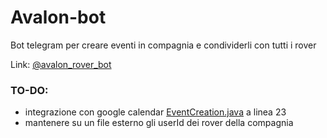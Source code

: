 # Avalon-bot
Bot telegram per creare eventi in compagnia e condividerli con tutti i rover

Link: [@avalon_rover_bot](https://t.me/avalon_rover_bot)

### TO-DO:

- integrazione con google calendar [EventCreation.java](https://github.com/Albe-05/avalon-bot/blob/dev-telegram/src/main/java/org/avalon/telegram/EventCreation.java) a linea 23
- mantenere su un file esterno gli userId dei rover della compagnia
